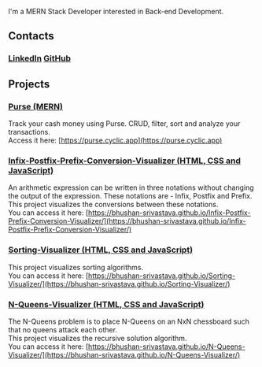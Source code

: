 I'm a MERN Stack Developer interested in Back-end Development.

## Contacts  

### [LinkedIn](www.linkedin.com/in/bhushan-web-developer) [GitHub](https://github.com/bhushan-srivastava/)  

## Projects  

### [Purse (MERN)](https://purse.cyclic.app) 
Track your cash money using Purse. CRUD, filter, sort and analyze your transactions.  
Access it here: [https://purse.cyclic.app](https://purse.cyclic.app)  

### [Infix-Postfix-Prefix-Conversion-Visualizer (HTML, CSS and JavaScript)](https://bhushan-srivastava.github.io/Infix-Postfix-Prefix-Conversion-Visualizer/) 
An arithmetic expression can be written in three notations without changing the output of the expression. These notations are - Infix, Postfix and Prefix.  
This project visualizes the conversions between these notations.  
You can access it here: [https://bhushan-srivastava.github.io/Infix-Postfix-Prefix-Conversion-Visualizer/](https://bhushan-srivastava.github.io/Infix-Postfix-Prefix-Conversion-Visualizer/)  

### [Sorting-Visualizer (HTML, CSS and JavaScript)](https://bhushan-srivastava.github.io/Sorting-Visualizer/) 
This project visualizes sorting algorithms.  
You can access it here: [https://bhushan-srivastava.github.io/Sorting-Visualizer/](https://bhushan-srivastava.github.io/Sorting-Visualizer/) 

### [N-Queens-Visualizer (HTML, CSS and JavaScript)](https://bhushan-srivastava.github.io/N-Queens-Visualizer/) 
The N-Queens problem is to place N-Queens on an NxN chessboard such that no queens attack each other.  
This project visualizes the recursive solution algorithm.  
You can access it here: [https://bhushan-srivastava.github.io/N-Queens-Visualizer/](https://bhushan-srivastava.github.io/N-Queens-Visualizer/)  
